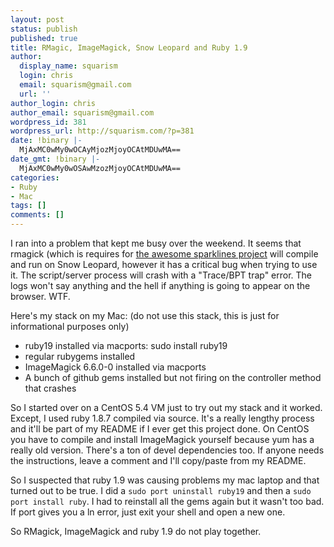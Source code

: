 ```yaml
---
layout: post
status: publish
published: true
title: RMagic, ImageMagick, Snow Leopard and Ruby 1.9
author:
  display_name: squarism
  login: chris
  email: squarism@gmail.com
  url: ''
author_login: chris
author_email: squarism@gmail.com
wordpress_id: 381
wordpress_url: http://squarism.com/?p=381
date: !binary |-
  MjAxMC0wMy0wOCAyMjozMjoyOCAtMDUwMA==
date_gmt: !binary |-
  MjAxMC0wMy0wOSAwMzozMjoyOCAtMDUwMA==
categories:
- Ruby
- Mac
tags: []
comments: []
---
```

I ran into a problem that kept me busy over the weekend.  It seems that rmagick (which is requires for [the awesome sparklines project](http://nubyonrails.com/pages/sparklines) will compile and run on Snow Leopard, however it has a critical bug when trying to use it.  The script/server process will crash with a "Trace/BPT trap" error.  The logs won't say anything and the hell if anything is going to appear on the browser.  WTF.

Here's my stack on my Mac: (do not use this stack, this is just for informational purposes only)

*   ruby19 installed via macports: sudo install ruby19
*   regular rubygems installed
*   ImageMagick 6.6.0-0 installed via macports
*   A bunch of github gems installed but not firing on the controller method that crashes</p>

So I started over on a CentOS 5.4 VM just to try out my stack and it worked.  Except, I used ruby 1.8.7 compiled via source.  It's a really lengthy process and it'll be part of my README if I ever get this project done.  On CentOS you have to compile and install ImageMagick yourself because yum has a really old version.  There's a ton of devel dependencies too.  If anyone needs the instructions, leave a comment and I'll copy/paste from my README.

So I suspected that ruby 1.9 was causing problems my mac laptop and that turned out to be true.  I did a `sudo port uninstall ruby19` and then a `sudo port install ruby`.  I had to reinstall all the gems again but it wasn't too bad.  If port gives you a ln error, just exit your shell and open a new one.

So RMagick, ImageMagick and ruby 1.9 do not play together.